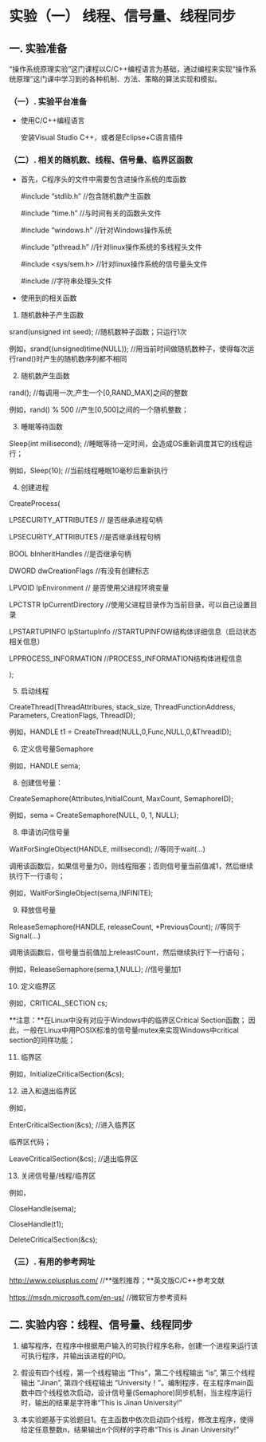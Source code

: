 # 实验（一） 线程、信号量、线程同步

## 一. 实验准备

“操作系统原理实验”这门课程以C/C++编程语言为基础，通过编程来实现“操作系统原理”这门课中学习到的各种机制、方法、策略的算法实现和模拟。

### （一）. 实验平台准备

- 使用C/C++编程语言

  安装Visual Studio C++，或者是Eclipse+C语言插件

### （二）. 相关的随机数、线程、信号量、临界区函数

- 首先，C程序头的文件中需要包含进操作系统的库函数

  #include “stdlib.h”     //包含随机数产生函数

  #include “time.h”       //与时间有关的函数头文件

  #include “windows.h”    //针对Windows操作系统

  #include “pthread.h”    //针对linux操作系统的多线程头文件

  #include <sys/sem.h>      //针对linux操作系统的信号量头文件

  #include <string>         //字符串处理头文件

- 使用到的相关函数
1. 随机数种子产生函数

  srand(unsigned int seed);      //随机数种子函数；只运行1次  

  例如，srand((unsigned)time(NULL)); //用当前时间做随机数种子，使得每次运行rand()时产生的随机数序列都不相同

2. 随机数产生函数

  rand();      //每调用一次,产生一个[0,RAND\_MAX]之间的整数

  例如，rand() % 500       //产生[0,500]之间的一个随机整数；

3. 睡眠等待函数

  Sleep(int millisecond); //睡眠等待一定时间，会造成OS重新调度其它的线程运行；

  例如，Sleep(10);   //当前线程睡眠10毫秒后重新执行

4. 创建进程

  CreateProcess(

  LPSECURITY\_ATTRIBUTES // 是否继承进程句柄

  LPSECURITY\_ATTRIBUTES //是否继承线程句柄

  BOOL bInheritHandles //是否继承句柄

  DWORD dwCreationFlags //有没有创建标志

  LPVOID lpEnvironment // 是否使用父进程环境变量

  LPCTSTR lpCurrentDirectory //使用父进程目录作为当前目录，可以自己设置目录

  LPSTARTUPINFO lpStartupInfo //STARTUPINFOW结构体详细信息（启动状态相关信息）

  LPPROCESS\_INFORMATION //PROCESS\_INFORMATION结构体进程信息

  );

5. 启动线程

  CreateThread(ThreadAttribures, stack\_size, ThreadFunctionAddress, Parameters, CreationFlags, ThreadID);

  例如，HANDLE t1 = CreateThread(NULL,0,Func,NULL,0,&ThreadID);

6. 定义信号量Semaphore

  例如，HANDLE sema;

8. 创建信号量：

  CreateSemaphore(Attributes,InitialCount, MaxCount, SemaphoreID);

  例如，sema = CreateSemaphore(NULL, 0, 1, NULL);

8. 申请访问信号量

  WaitForSingleObject(HANDLE, millisecond);  //等同于wait(...)

  调用该函数后，如果信号量为0，则线程阻塞；否则信号量当前值减1，然后继续执行下一行语句；

  例如，WaitForSingleObject(sema,INFINITE);

9. 释放信号量

  ReleaseSemaphore(HANDLE, releaseCount, \*PreviousCount); //等同于Signal(...)

  调用该函数后，信号量当前值加上releastCount，然后继续执行下一行语句；

  例如，ReleaseSemaphore(sema,1,NULL);    //信号量加1

10. 定义临界区

  例如，CRITICAL\_SECTION cs;

  **注意：**在Linux中没有对应于Windows中的临界区Critical Section函数； 因此，一般在Linux中用POSIX标准的信号量mutex来实现Windows中critical section的同样功能；

11. 临界区

  例如，InitializeCriticalSection(&cs);

12. 进入和退出临界区

  例如，

  EnterCriticalSection(&cs);   //进入临界区

  临界区代码；

  LeaveCriticalSection(&cs);   //退出临界区

13. 关闭信号量/线程/临界区

  例如，

  CloseHandle(sema);

  CloseHandle(t1);

  DeleteCriticalSection(&cs);

### （三）.  有用的参考网址

  <http://www.cplusplus.com/>    //**强烈推荐；**英文版C/C++参考文献

  <https://msdn.microsoft.com/en-us/>       //微软官方参考资料

## 二. 实验内容：线程、信号量、线程同步
  1. 编写程序，在程序中根据用户输入的可执行程序名称，创建一个进程来运行该可执行程序，并输出该进程的PID。

  2. 假设有四个线程，第一个线程输出 “This”，第二个线程输出 “is”, 第三个线程输出 “Jinan”, 第四个线程输出 “University！”。编制程序，在主程序main函数中四个线程依次启动，设计信号量(Semaphore)同步机制，当主程序运行时，输出的结果是字符串“This is Jinan University!”

  3. 本实验题基于实验题目1。在主函数中依次启动四个线程，修改主程序，使得给定任意整数n，结果输出n个同样的字符串“This is Jinan University!”


